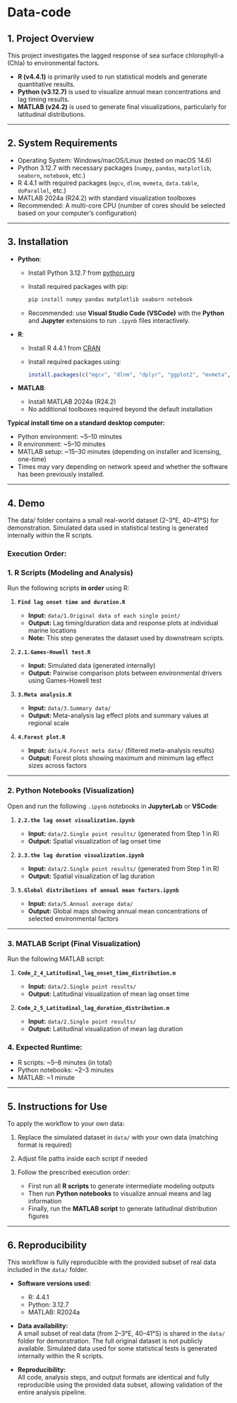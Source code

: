 # Data-code

## 1. Project Overview

This project investigates the lagged response of sea surface chlorophyll-a (Chla) to environmental factors.

* **R (v4.4.1)** is primarily used to run statistical models and generate quantitative results.
* **Python (v3.12.7)** is used to visualize annual mean concentrations and lag timing results.
* **MATLAB (v24.2)** is used to generate final visualizations, particularly for latitudinal distributions.

---

## 2. System Requirements

* Operating System: Windows/macOS/Linux (tested on macOS 14.6)
* Python 3.12.7 with necessary packages (`numpy`, `pandas`, `matplotlib`, `seaborn`, `notebook`, etc.)
* R 4.4.1 with required packages (`mgcv`, `dlnm`, `mvmeta`, `data.table`, `doParallel`, etc.)
* MATLAB 2024a (R24.2) with standard visualization toolboxes
* Recommended: A multi-core CPU (number of cores should be selected based on your computer’s configuration)

---

## 3. Installation

* **Python**:

  * Install Python 3.12.7 from [python.org](https://www.python.org)
  * Install required packages with pip:

    ```bash
    pip install numpy pandas matplotlib seaborn notebook
    ```
  * Recommended: use **Visual Studio Code (VSCode)** with the **Python** and **Jupyter** extensions to run `.ipynb` files interactively.

* **R**:

  * Install R 4.4.1 from [CRAN](https://cran.r-project.org)
  * Install required packages using:

    ```r
    install.packages(c("mgcv", "dlnm", "dplyr", "ggplot2", "mvmeta", "data.table", "doParallel", "cowplot", "parallel", "readxl", "patchwork", "rstatix"))
    ```
 
* **MATLAB**:

  * Install MATLAB 2024a (R24.2)
  * No additional toolboxes required beyond the default installation

**Typical install time on a standard desktop computer:**

* Python environment: ~5–10 minutes  
* R environment: ~5–10 minutes  
* MATLAB setup: ~15–30 minutes (depending on installer and licensing, one-time)
* Times may vary depending on network speed and whether the software has been previously installed.
---

## 4. Demo

The data/ folder contains a small real-world dataset (2–3°E, 40–41°S) for demonstration. Simulated data used in statistical testing is generated internally within the R scripts.

### Execution Order:

### 1. R Scripts (Modeling and Analysis)
Run the following scripts **in order** using R:

1. **`Find lag onset time and duration.R`**  
   - **Input:** `data/1.Original data of each single point/`  
   - **Output:** Lag timing/duration data and response plots at individual marine locations  
   - **Note:** This step generates the dataset used by downstream scripts.

2. **`2.1.Games-Howell test.R`**  
   - **Input:** Simulated data (generated internally)  
   - **Output:** Pairwise comparison plots between environmental drivers using Games-Howell test

3. **`3.Meta analysis.R`**  
   - **Input:** `data/3.Summary data/`  
   - **Output:** Meta-analysis lag effect plots and summary values at regional scale

4. **`4.Forest plot.R`**  
   - **Input:** `data/4.Forest meta data/` (filtered meta-analysis results)  
   - **Output:** Forest plots showing maximum and minimum lag effect sizes across factors

---

### 2. Python Notebooks (Visualization)
Open and run the following `.ipynb` notebooks in **JupyterLab** or **VSCode**:

1. **`2.2.the lag onset visualization.ipynb`**  
   - **Input:** `data/2.Single point results/` (generated from Step 1 in R)  
   - **Output:** Spatial visualization of lag onset time

2. **`2.3.the lag duration visualization.ipynb`**  
   - **Input:** `data/2.Single point results/` (generated from Step 1 in R)  
   - **Output:** Spatial visualization of lag duration

3. **`5.Global distributions of annual mean factors.ipynb`**  
   - **Input:** `data/5.Annual average data/`  
   - **Output:** Global maps showing annual mean concentrations of selected environmental factors

---

### 3. MATLAB Script (Final Visualization)
Run the following MATLAB script:

1. **`Code_2_4_Latitudinal_lag_onset_time_distribution.m`**  
   - **Input:** `data/2.Single point results/`  
   - **Output:** Latitudinal visualization of mean lag onset time

2. **`Code_2_5_Latitudinal_lag_duration_distribution.m`**  
   - **Input:** `data/2.Single point results/`  
   - **Output:** Latitudinal visualization of mean lag duration

### 4. Expected Runtime:

* R scripts: \~5–8 minutes (in total)
* Python notebooks: \~2–3 minutes
* MATLAB: \~1 minute

---

## 5. Instructions for Use

To apply the workflow to your own data:

1. Replace the simulated dataset in `data/` with your own data (matching format is required)
2. Adjust file paths inside each script if needed
3. Follow the prescribed execution order:

   * First run all **R scripts** to generate intermediate modeling outputs
   * Then run **Python notebooks** to visualize annual means and lag information
   * Finally, run the **MATLAB script** to generate latitudinal distribution figures

---

## 6. Reproducibility

This workflow is fully reproducible with the provided subset of real data included in the `data/` folder. 

- **Software versions used:**  
  - R: 4.4.1  
  - Python: 3.12.7  
  - MATLAB: R2024a

- **Data availability:**  
  A small subset of real data (from 2–3°E, 40–41°S) is shared in the `data/` folder for demonstration. The full original dataset is not publicly available. Simulated data used for some statistical tests is generated internally within the R scripts.

- **Reproducibility:**  
  All code, analysis steps, and output formats are identical and fully reproducible using the provided data subset, allowing validation of the entire analysis pipeline.

